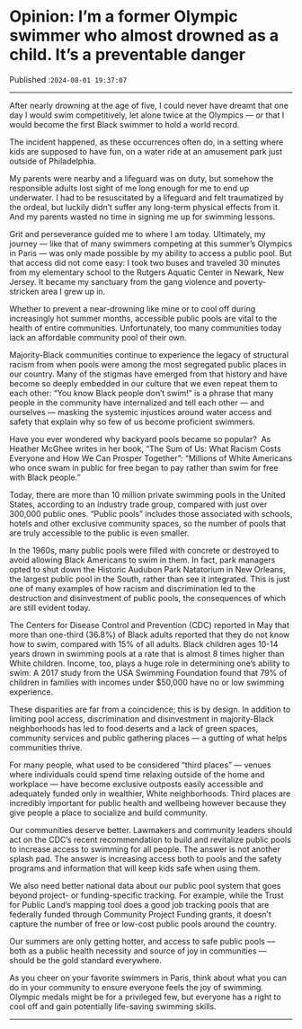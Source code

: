 # Opinion: I’m a former Olympic swimmer who almost drowned as a child. It’s a preventable danger

Published :`2024-08-01 19:37:07`

---

After nearly drowning at the age of five, I could never have dreamt that one day I would swim competitively, let alone twice at the Olympics — or that I would become the first Black swimmer to hold a world record.

The incident happened, as these occurrences often do, in a setting where kids are supposed to have fun, on a water ride at an amusement park just outside of Philadelphia.

My parents were nearby and a lifeguard was on duty, but somehow the responsible adults lost sight of me long enough for me to end up underwater. I had to be resuscitated by a lifeguard and felt traumatized by the ordeal, but luckily didn’t suffer any long-term physical effects from it. And my parents wasted no time in signing me up for swimming lessons.

Grit and perseverance guided me to where I am today. Ultimately, my journey — like that of many swimmers competing at this summer’s Olympics in Paris — was only made possible by my ability to access a public pool. But that access did not come easy: I took two buses and traveled 30 minutes from my elementary school to the Rutgers Aquatic Center in Newark, New Jersey. It became my sanctuary from the gang violence and poverty-stricken area I grew up in.

Whether to prevent a near-drowning like mine or to cool off during increasingly hot summer months, accessible public pools are vital to the health of entire communities. Unfortunately, too many communities today lack an affordable community pool of their own.

Majority-Black communities continue to experience the legacy of structural racism from when pools were among the most segregated public places in our country. Many of the stigmas have emerged from that history and have become so deeply embedded in our culture that we even repeat them to each other: “You know Black people don’t swim!” is a phrase that many people in the community have internalized and tell each other — and ourselves — masking the systemic injustices around water access and safety that explain why so few of us become proficient swimmers.

Have you ever wondered why backyard pools became so popular?  As Heather McGhee writes in her book, “The Sum of Us: What Racism Costs Everyone and How We Can Prosper Together”: “Millions of White Americans who once swam in public for free began to pay rather than swim for free with Black people.”

Today, there are more than 10 million private swimming pools in the United States, according to an industry trade group, compared with just over 300,000 public ones. “Public pools” includes those associated with schools, hotels and other exclusive community spaces, so the number of pools that are truly accessible to the public is even smaller.

In the 1960s, many public pools were filled with concrete or destroyed to avoid allowing Black Americans to swim in them. In fact, park managers opted to shut down the Historic Audubon Park Natatorium in New Orleans, the largest public pool in the South, rather than see it integrated. This is just one of many examples of how racism and discrimination led to the destruction and disinvestment of public pools, the consequences of which are still evident today.

The Centers for Disease Control and Prevention (CDC) reported in May that more than one-third (36.8%) of Black adults reported that they do not know how to swim, compared with 15% of all adults. Black children ages 10-14 years drown in swimming pools at a rate that is almost 8 times higher than White children. Income, too, plays a huge role in determining one’s ability to swim: A 2017 study from the USA Swimming Foundation found that 79% of children in families with incomes under $50,000 have no or low swimming experience.

These disparities are far from a coincidence; this is by design. In addition to limiting pool access, discrimination and disinvestment in majority-Black neighborhoods has led to food deserts and a lack of green spaces, community services and public gathering places — a gutting of what helps communities thrive.

For many people, what used to be considered “third places” — venues where individuals could spend time relaxing outside of the home and workplace — have become exclusive outposts easily accessible and adequately funded only in wealthier, White neighborhoods. Third places are incredibly important for public health and wellbeing however because they give people a place to socialize and build community.

Our communities deserve better. Lawmakers and community leaders should act on the CDC’s recent recommendation to build and revitalize public pools to increase access to swimming for all people. The answer is not another splash pad. The answer is increasing access both to pools and the safety programs and information that will keep kids safe when using them.

We also need better national data about our public pool system that goes beyond project- or funding-specific tracking. For example, while the Trust for Public Land’s mapping tool does a good job tracking pools that are federally funded through Community Project Funding grants, it doesn’t capture the number of free or low-cost public pools around the country.

Our summers are only getting hotter, and access to safe public pools — both as a public health necessity and source of joy in communities — should be the gold standard everywhere.

As you cheer on your favorite swimmers in Paris, think about what you can do in your community to ensure everyone feels the joy of swimming. Olympic medals might be for a privileged few, but everyone has a right to cool off and gain potentially life-saving swimming skills.

---


